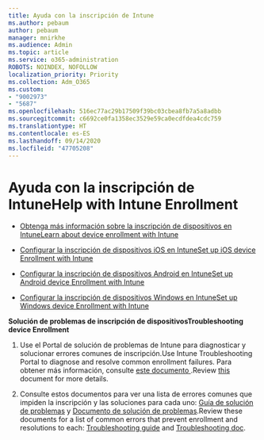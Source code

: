 ```yaml
---
title: Ayuda con la inscripción de Intune
ms.author: pebaum
author: pebaum
manager: mnirkhe
ms.audience: Admin
ms.topic: article
ms.service: o365-administration
ROBOTS: NOINDEX, NOFOLLOW
localization_priority: Priority
ms.collection: Adm_O365
ms.custom:
- "9002973"
- "5687"
ms.openlocfilehash: 516ec77ac29b17509f39bc03cbea8fb7a5a8adbb
ms.sourcegitcommit: c6692ce0fa1358ec3529e59ca0ecdfdea4cdc759
ms.translationtype: HT
ms.contentlocale: es-ES
ms.lasthandoff: 09/14/2020
ms.locfileid: "47705208"
---
```

# <a name="help-with-intune-enrollment"></a><span data-ttu-id="347c8-102">Ayuda con la inscripción de Intune</span><span class="sxs-lookup"><span data-stu-id="347c8-102">Help with Intune Enrollment</span></span>


- [<span data-ttu-id="347c8-103">Obtenga más información sobre la inscripción de dispositivos en Intune</span><span class="sxs-lookup"><span data-stu-id="347c8-103">Learn about device enrollment with Intune</span></span>](https://docs.microsoft.com/intune/device-enrollment)

- [<span data-ttu-id="347c8-104">Configurar la inscripción de dispositivos iOS en Intune</span><span class="sxs-lookup"><span data-stu-id="347c8-104">Set up iOS device Enrollment with Intune</span></span>](https://docs.microsoft.com/intune/ios-enroll)

- [<span data-ttu-id="347c8-105">Configurar la inscripción de dispositivos Android en Intune</span><span class="sxs-lookup"><span data-stu-id="347c8-105">Set up Android device Enrollment with Intune</span></span>](https://docs.microsoft.com/intune/android-enroll)

- [<span data-ttu-id="347c8-106">Configurar la inscripción de dispositivos Windows en Intune</span><span class="sxs-lookup"><span data-stu-id="347c8-106">Set up Windows device Enrollment with Intune</span></span>](https://docs.microsoft.com/intune/windows-enroll)

<span data-ttu-id="347c8-107">**Solución de problemas de inscripción de dispositivos**</span><span class="sxs-lookup"><span data-stu-id="347c8-107">**Troubleshooting device Enrollment**</span></span>

1. <span data-ttu-id="347c8-108">Use el Portal de solución de problemas de Intune para diagnosticar y solucionar errores comunes de inscripción.</span><span class="sxs-lookup"><span data-stu-id="347c8-108">Use Intune Troubleshooting Portal to diagnose and resolve common enrollment failures.</span></span> <span data-ttu-id="347c8-109">Para obtener más información, consulte [este documento ](https://docs.microsoft.com/intune/help-desk-operators).</span><span class="sxs-lookup"><span data-stu-id="347c8-109">Review [this](https://docs.microsoft.com/intune/help-desk-operators) document for more details.</span></span>

2. <span data-ttu-id="347c8-110">Consulte estos documentos para ver una lista de errores comunes que impiden la inscripción y las soluciones para cada uno: [Guía de solución de problemas](https://support.microsoft.com/help/4469913/troubleshooting-windows-device-enrollment-problems-in-microsoft-intune) y [Documento de solución de problemas](https://docs.microsoft.com/intune/troubleshoot-device-enrollment-in-intune).</span><span class="sxs-lookup"><span data-stu-id="347c8-110">Review these documents for a list of common errors that prevent enrollment and resolutions to each: [Troubleshooting guide](https://support.microsoft.com/help/4469913/troubleshooting-windows-device-enrollment-problems-in-microsoft-intune) and [Troubleshooting doc](https://docs.microsoft.com/intune/troubleshoot-device-enrollment-in-intune).</span></span>